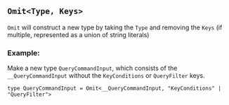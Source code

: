 
## `Omit<Type, Keys>`
`Omit` will construct a new type by taking the `Type` and removing the `Keys` (if multiple, represented as a union of string literals)

### Example:
Make a new type `QueryCommandInput`, which consists of the `__QueryCommandInput` without the `KeyConditions` or `QueryFilter` keys.

`type QueryCommandInput = Omit<__QueryCommandInput, "KeyConditions" | "QueryFilter">`
